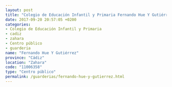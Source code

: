 ```yaml
---
layout: post
title: "Colegio de Educación Infantil y Primaria Fernando Hue Y Gutiérrez"
date: 2017-09-20 20:57:05 +0200
categories:
- Colegio de Educación Infantil y Primaria
- cadiz
- zahara
- Centro público
- guarderia
name: "Fernando Hue Y Gutiérrez"
province: "Cádiz"
location: "Zahara"
code: "11006358"
type: "Centro público"
permalink: /guarderias/fernando-hue-y-gutierrez.html
---
```

